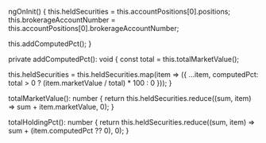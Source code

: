 ngOnInit() {
  this.heldSecurities = this.accountPositions[0].positions;
  this.brokerageAccountNumber = this.accountPositions[0].brokerageAccountNumber;

  this.addComputedPct();
}

private addComputedPct(): void {
  const total = this.totalMarketValue();

  this.heldSecurities = this.heldSecurities.map(item => ({
    ...item,
    computedPct: total > 0 ? (item.marketValue / total) * 100 : 0
  }));
}

totalMarketValue(): number {
  return this.heldSecurities.reduce((sum, item) => sum + item.marketValue, 0);
}

totalHoldingPct(): number {
  return this.heldSecurities.reduce((sum, item) => sum + (item.computedPct ?? 0), 0);
}